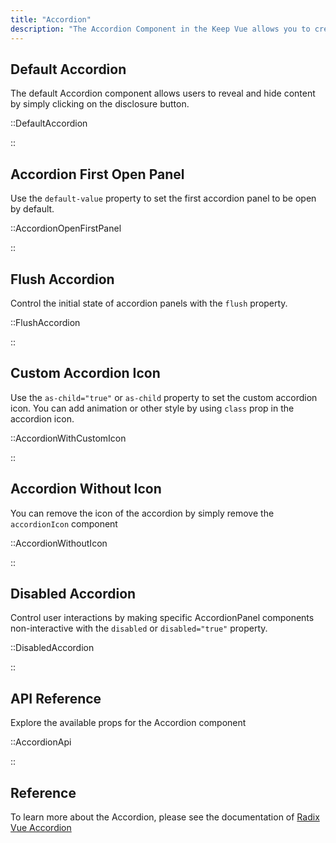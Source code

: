 ```yaml
---
title: "Accordion"
description: "The Accordion Component in the Keep Vue allows you to create collapsible sections of content, commonly known as accordions. Users can toggle the visibility of the content by clicking on the disclosure button. With customizable options for the theme, open state, type, and state, you can create accordion components that fit seamlessly into your design and provide an intuitive user experience."
---
```


## Default Accordion

The default Accordion component allows users to reveal and hide content by simply clicking on the disclosure button.

::DefaultAccordion

::

## Accordion First Open Panel

Use the `default-value` property to set the first accordion panel to be open by default.

::AccordionOpenFirstPanel

::

## Flush Accordion

Control the initial state of accordion panels with the `flush` property.

::FlushAccordion

::

## Custom Accordion Icon

Use the `as-child="true"` or `as-child` property to set the custom accordion icon. You can add animation or other style by using `class` prop in the accordion icon.

::AccordionWithCustomIcon

::

## Accordion Without Icon

You can remove the icon of the accordion by simply remove the `accordionIcon` component

::AccordionWithoutIcon

::

## Disabled Accordion

Control user interactions by making specific AccordionPanel components non-interactive with the `disabled` or `disabled="true"` property.

::DisabledAccordion

::

## API Reference

Explore the available props for the Accordion component

::AccordionApi

::

## Reference

To learn more about the Accordion, please see the documentation of [Radix Vue Accordion](https://www.radix-vue.com/components/accordion)

